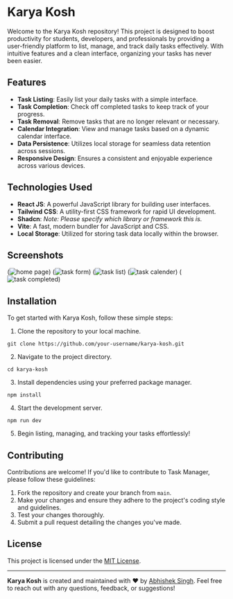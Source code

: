 # Karya Kosh

Welcome to the Karya Kosh repository! This project is designed to boost productivity for students, developers, and professionals by providing a user-friendly platform to list, manage, and track daily tasks effectively. With intuitive features and a clean interface, organizing your tasks has never been easier.

## Features

- **Task Listing**: Easily list your daily tasks with a simple interface.
- **Task Completion**: Check off completed tasks to keep track of your progress.
- **Task Removal**: Remove tasks that are no longer relevant or necessary.
- **Calendar Integration**: View and manage tasks based on a dynamic calendar interface.
- **Data Persistence**: Utilizes local storage for seamless data retention across sessions.
- **Responsive Design**: Ensures a consistent and enjoyable experience across various devices.

## Technologies Used

- **React JS**: A powerful JavaScript library for building user interfaces.
- **Tailwind CSS**: A utility-first CSS framework for rapid UI development.
- **Shadcn**: *Note: Please specify which library or framework this is.*
- **Vite**: A fast, modern bundler for JavaScript and CSS.
- **Local Storage**: Utilized for storing task data locally within the browser.

## Screenshots

(![home page](image.png))
(![task form](image-1.png))
(![task list](image-2.png))
(![task calender](image-3.png))
(![task completed](image-4.png))

## Installation

To get started with Karya Kosh, follow these simple steps:

1. Clone the repository to your local machine.

`git clone https://github.com/your-username/karya-kosh.git`

2. Navigate to the project directory.

`cd karya-kosh`

3. Install dependencies using your preferred package manager.

`npm install`

4. Start the development server.

`npm run dev`

5. Begin listing, managing, and tracking your tasks effortlessly!

## Contributing

Contributions are welcome! If you'd like to contribute to Task Manager, please follow these guidelines:

1. Fork the repository and create your branch from `main`.
2. Make your changes and ensure they adhere to the project's coding style and guidelines.
3. Test your changes thoroughly.
4. Submit a pull request detailing the changes you've made.

## License

This project is licensed under the [MIT License](LICENSE.txt).

---

**Karya Kosh** is created and maintained with ❤️ by [Abhishek Singh](https://github.com/ABHISHEK-SIN-GH). Feel free to reach out with any questions, feedback, or suggestions!

